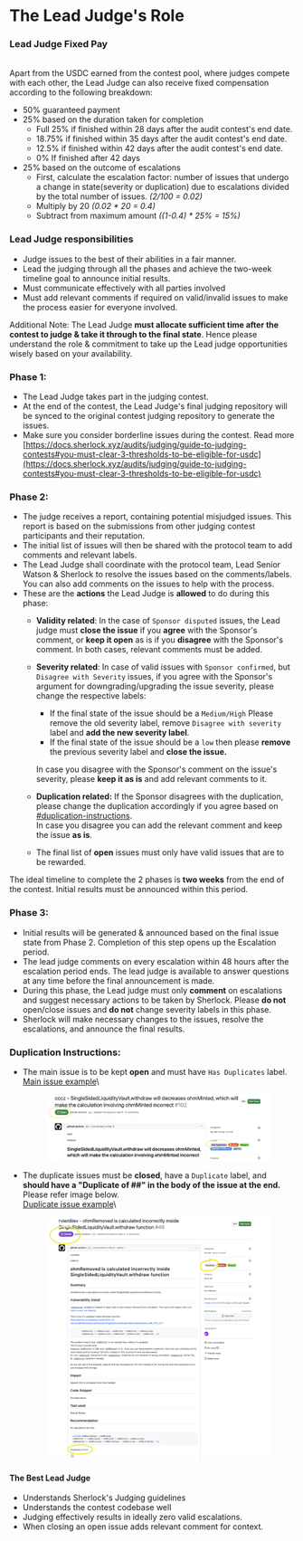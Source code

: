 # The Lead Judge's Role

### Lead Judge Fixed Pay

\
Apart from the USDC earned from the contest pool, where judges compete with each other, the Lead Judge can also receive fixed compensation according to the following breakdown:

* 50% guaranteed payment
* 25% based on the duration taken for completion
  * Full 25% if finished within 28 days after the audit contest's end date.
  * 18.75% if finished within 35 days after the audit contest's end date.
  * 12.5% if finished within 42 days after the audit contest's end date.
  * 0% If finished after 42 days
* 25% based on the outcome of escalations
  * First, calculate the escalation factor: number of issues that undergo a change in state(severity or duplication) due to escalations divided by the total number of issues. _(2/100 = 0.02)_
  * Multiply by 20  _(0.02 \* 20 = 0.4)_&#x20;
  * Subtract from maximum amount _((1-0.4) \* 25% = 15%)_

### Lead Judge responsibilities

* Judge issues to the best of their abilities in a fair manner.
* Lead the judging through all the phases and achieve the two-week timeline goal to announce initial results.
* Must communicate effectively with all parties involved
* Must add relevant comments if required on valid/invalid issues to make the process easier for everyone involved.

Additional Note: The Lead Judge **must allocate sufficient time after the contest to judge & take it through to the final state**. Hence please understand the role & commitment to take up the Lead judge opportunities wisely based on your availability.

### Phase 1:

* The Lead Judge takes part in the judging contest.
* At the end of the contest, the Lead Judge's final judging repository will be synced to the original contest judging repository to generate the issues.
* Make sure you consider borderline issues during the contest. Read more [https://docs.sherlock.xyz/audits/judging/guide-to-judging-contests#you-must-clear-3-thresholds-to-be-eligible-for-usdc](https://docs.sherlock.xyz/audits/judging/guide-to-judging-contests#you-must-clear-3-thresholds-to-be-eligible-for-usdc)

### Phase 2:

* The judge receives a report, containing potential misjudged issues. This report is based on the submissions from other judging contest participants and their reputation.&#x20;
* The initial list of issues will then be shared with the protocol team to add comments and relevant labels.
* The Lead Judge shall coordinate with the protocol team, Lead Senior Watson & Sherlock to resolve the issues based on the comments/labels. You can also add comments on the issues to help with the process.
* These are the **actions** the Lead Judge is **allowed** to do during this phase:&#x20;
  * &#x20;**Validity related**: In the case of `Sponsor disputed` issues, the Lead judge must **close the issue** if you **agree** with the Sponsor's comment, or **keep it open** as is if you **disagree** with the Sponsor's comment. In both cases, relevant comments must be added.&#x20;
  *   **Severity related**: In case of valid issues with `Sponsor confirmed`, but `Disagree with Severity` issues, if you agree with the Sponsor's argument for downgrading/upgrading the issue severity, please change the respective labels:

      * If the final state of the issue should be a `Medium/High` Please remove the old severity label, remove `Disagree with severity` label and **add the new severity label**.&#x20;
      * If the final state of the issue should be a `low` then please **remove** the previous severity label and **close the issue.**

      In case you disagree with the Sponsor's comment on the issue's severity, please **keep it as is** and add relevant comments to it.&#x20;
  * **Duplication related:** If the Sponsor disagrees with the duplication, please change the duplication accordingly if you agree based on [#duplication-instructions](the-lead-judges-role.md#duplication-instructions "mention").  \
    In case you disagree you can add the relevant comment and keep the issue **as is**.
  * The final list of **open** issues must only have valid issues that are to be rewarded.&#x20;

The ideal timeline to complete the 2 phases is **two weeks** from the end of the contest. Initial results must be announced within this period.

### Phase 3:

* Initial results will be generated & announced based on the final issue state from Phase 2. Completion of this step opens up the Escalation period.
* The lead judge comments on every escalation within 48 hours after the escalation period ends. The lead judge is available to answer questions at any time before the final announcement is made.
* During this phase, the Lead judge must only **comment** on escalations and suggest necessary actions to be taken by Sherlock. Please **do not** open/close issues and **do not** change severity labels in this phase.&#x20;
* Sherlock will make necessary changes to the issues, resolve the escalations, and announce the final results.

### Duplication Instructions:

*   The main issue is to be kept **open** and must have `Has Duplicates` label.  \
    [Main issue example](https://github.com/sherlock-audit/2023-02-olympus-judging/issues/49)\


    <figure><img src="../../.gitbook/assets/Screenshot 2023-05-31 at 12.12.10 PM.png" alt=""><figcaption></figcaption></figure>
*   The duplicate issues must be **closed**, have a `Duplicate` label, and **should have a "Duplicate of ##" in the body of the issue at the end.** Please refer image below. \
    [Duplicate issue example](https://github.com/sherlock-audit/2023-02-olympus-judging/issues/49)\


    <figure><img src="../../.gitbook/assets/Screenshot 2023-05-31 at 12.14.42 PM.png" alt=""><figcaption></figcaption></figure>

#### The Best Lead Judge

* Understands Sherlock's Judging guidelines
* Understands the contest codebase well
* Judging effectively results in ideally zero valid escalations.
* When closing an open issue adds relevant comment for context.
